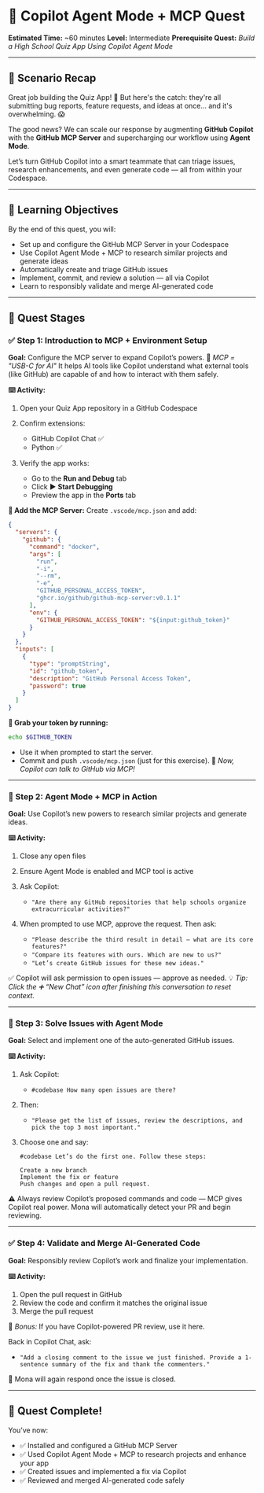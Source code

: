 # 🧠 Copilot Agent Mode + MCP Quest

**Estimated Time:** \~60 minutes
**Level:** Intermediate
**Prerequisite Quest:** _Build a High School Quiz App Using Copilot Agent Mode_

---

## 🏫 Scenario Recap

Great job building the Quiz App! 🎉
But here's the catch: they're all submitting bug reports, feature requests, and ideas at once... and it's overwhelming. 😱

The good news? We can scale our response by augmenting **GitHub Copilot** with the **GitHub MCP Server** and supercharging our workflow using **Agent Mode**.

Let’s turn GitHub Copilot into a smart teammate that can triage issues, research enhancements, and even generate code — all from within your Codespace.

---

## 🎯 Learning Objectives

By the end of this quest, you will:

- Set up and configure the GitHub MCP Server in your Codespace
- Use Copilot Agent Mode + MCP to research similar projects and generate ideas
- Automatically create and triage GitHub issues
- Implement, commit, and review a solution — all via Copilot
- Learn to responsibly validate and merge AI-generated code

---

## 🔄 Quest Stages

### ✅ Step 1: Introduction to MCP + Environment Setup

**Goal:** Configure the MCP server to expand Copilot’s powers.
🧠 _MCP = "USB-C for AI"_
It helps AI tools like Copilot understand what external tools (like GitHub) are capable of and how to interact with them safely.

**⌨️ Activity:**

1. Open your Quiz App repository in a GitHub Codespace
2. Confirm extensions:

   - GitHub Copilot Chat ✅
   - Python ✅

3. Verify the app works:

   - Go to the **Run and Debug** tab
   - Click ▶️ **Start Debugging**
   - Preview the app in the **Ports** tab

**🧠 Add the MCP Server:**
Create `.vscode/mcp.json` and add:

```json
{
  "servers": {
    "github": {
      "command": "docker",
      "args": [
        "run",
        "-i",
        "--rm",
        "-e",
        "GITHUB_PERSONAL_ACCESS_TOKEN",
        "ghcr.io/github/github-mcp-server:v0.1.1"
      ],
      "env": {
        "GITHUB_PERSONAL_ACCESS_TOKEN": "${input:github_token}"
      }
    }
  },
  "inputs": [
    {
      "type": "promptString",
      "id": "github_token",
      "description": "GitHub Personal Access Token",
      "password": true
    }
  ]
}
```

**🪪 Grab your token by running:**

```bash
echo $GITHUB_TOKEN
```

- Use it when prompted to start the server.
- Commit and push `.vscode/mcp.json` (just for this exercise).
  🎉 _Now, Copilot can talk to GitHub via MCP!_

---

### 🤖 Step 2: Agent Mode + MCP in Action

**Goal:** Use Copilot’s new powers to research similar projects and generate ideas.

**⌨️ Activity:**

1. Close any open files

2. Ensure Agent Mode is enabled and MCP tool is active

3. Ask Copilot:

   - `"Are there any GitHub repositories that help schools organize extracurricular activities?"`

4. When prompted to use MCP, approve the request. Then ask:

   - `"Please describe the third result in detail — what are its core features?"`
   - `"Compare its features with ours. Which are new to us?"`
   - `"Let’s create GitHub issues for these new ideas."`

✅ Copilot will ask permission to open issues — approve as needed.
💡 _Tip: Click the ➕ “New Chat” icon after finishing this conversation to reset context._

---

### 🧰 Step 3: Solve Issues with Agent Mode

**Goal:** Select and implement one of the auto-generated GitHub issues.

**⌨️ Activity:**

1. Ask Copilot:

   - `#codebase How many open issues are there?`

2. Then:

   - `"Please get the list of issues, review the descriptions, and pick the top 3 most important."`

3. Choose one and say:

   ```text
   #codebase Let’s do the first one. Follow these steps:

   Create a new branch
   Implement the fix or feature
   Push changes and open a pull request.
   ```

⚠️ Always review Copilot’s proposed commands and code — MCP gives Copilot real power.
Mona will automatically detect your PR and begin reviewing.

---

### ✅ Step 4: Validate and Merge AI-Generated Code

**Goal:** Responsibly review Copilot’s work and finalize your implementation.

**⌨️ Activity:**

1. Open the pull request in GitHub
2. Review the code and confirm it matches the original issue
3. Merge the pull request

🎁 _Bonus:_ If you have Copilot-powered PR review, use it here.

Back in Copilot Chat, ask:

- `"Add a closing comment to the issue we just finished. Provide a 1-sentence summary of the fix and thank the commenters."`

🎉 Mona will again respond once the issue is closed.

---

## 🚀 Quest Complete!

You’ve now:

- ✅ Installed and configured a GitHub MCP Server
- ✅ Used Copilot Agent Mode + MCP to research projects and enhance your app
- ✅ Created issues and implemented a fix via Copilot
- ✅ Reviewed and merged AI-generated code safely
